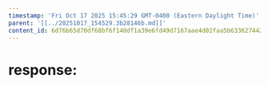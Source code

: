 ```yaml
---
timestamp: 'Fri Oct 17 2025 15:45:29 GMT-0400 (Eastern Daylight Time)'
parent: '[[../20251017_154529.3b28146b.md]]'
content_id: 6d76b65d70df68bf6f140df1a39e6fd49d7167aae4d02faa5b63362744266256
---
```


# response:
